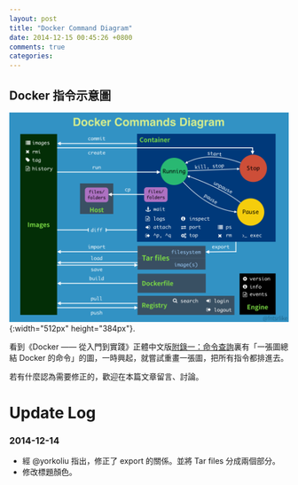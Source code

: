 ```yaml
---
layout: post
title: "Docker Command Diagram"
date: 2014-12-15 00:45:26 +0800
comments: true
categories:
---
```


Docker 指令示意圖
---------------

![](images/posts/2014-12-15-docker-command-diagram/1_1.png?1418747640){:width="512px" height="384px"}.

看到《Docker —— 從入門到實踐­》正體中文版[附錄一：命令查詢](http://philipzheng.gitbooks.io/docker_practice/content/appendix_command/README.html)裏有「一張圖總結 Docker 的命令」的圖，一時興起，就嘗試重畫一張圖，把所有指令都排進去。


若有什麼認為需要修正的，歡迎在本篇文章留言、討論。

<!-- more -->

# Update Log

### 2014-12-14
- 經 @yorkoliu 指出，修正了 export 的關係。並將 Tar files 分成兩個部分。
- 修改標題顏色。
